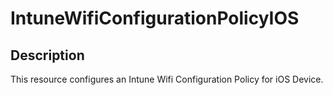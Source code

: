 
# IntuneWifiConfigurationPolicyIOS

## Description

This resource configures an Intune Wifi Configuration Policy for iOS Device.
